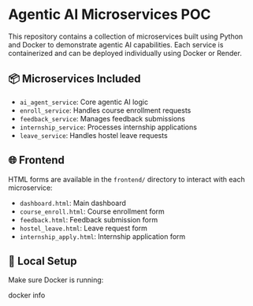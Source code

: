 # Agentic AI Microservices POC

This repository contains a collection of microservices built using Python and Docker to demonstrate agentic AI capabilities. Each service is containerized and can be deployed individually using Docker or Render.

## 📦 Microservices Included

- `ai_agent_service`: Core agentic AI logic
- `enroll_service`: Handles course enrollment requests
- `feedback_service`: Manages feedback submissions
- `internship_service`: Processes internship applications
- `leave_service`: Handles hostel leave requests

## 🌐 Frontend

HTML forms are available in the `frontend/` directory to interact with each microservice:
- `dashboard.html`: Main dashboard
- `course_enroll.html`: Course enrollment form
- `feedback.html`: Feedback submission form
- `hostel_leave.html`: Leave request form
- `internship_apply.html`: Internship application form

## 🚀 Local Setup

Make sure Docker is running:

docker info
